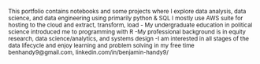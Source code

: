 
<sub> 
This portfolio contains notebooks and some projects where I explore data analysis, data science, and data engineering using primarily python & SQL 
I mostly use AWS suite for hosting to the cloud and extract, transform, load
- My undergraduate education in political science introduced me to programming with R
  -My professional background is in equity research, data science/analytics, and systems design 
    -I am interested in all stages of the data lifecycle and enjoy learning and problem solving in my free time 
benhandy9@gmail.com, linkedin.com/in/benjamin-handy9/
</sub> 
